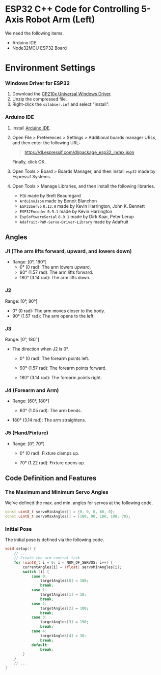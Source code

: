 # ESP32 C++ Code for Controlling 5-Axis Robot Arm (Left)

We need the following items.

- Arduino IDE
- Node32MCU ESP32 Board



# Environment Settings

### Windows Driver for ESP32

1. Download the [CP210x Universal Windows Driver](https://www.silabs.com/documents/public/software/CP210x_Universal_Windows_Driver.zip).
2. Unzip the compressed file.
3. Right-click the `silabser.inf` and select "install".



### Arduino IDE

1. Install [Arduino IDE](https://support.arduino.cc/hc/en-us/articles/360019833020-Download-and-install-Arduino-IDE).

2. Open File > Preferences > Settings > Additional boards manager URLs, and then enter the following URL:

   > https://dl.espressif.com/dl/package_esp32_index.json

   Finally, click OK.

3. Open Tools > Board > Boards Manager, and then install `esp32` made by Espressif Systems.

4. Open Tools > Manage Libraries, and then install the following libraries.

   - `PID` made by Brett Beauregard
   - `ArduinoJson` made by Benoit Blanchon
   - `ESP32Servo` `0.13.0` made by Kevin Harrington, John K. Bennett
   - `ESP32Encoder` `0.9.1` made by Kevin Harrington
   - `EspSoftwareSerial` `8.0.1` made by Dirk Kaar, Peter Lerup
   - `Adafruit-PWM-Servo-Driver-Library` made by Adafruit



## Angles

### J1 (The arm lifts forward, upward, and lowers down)

- Range: [0°, 180°]
  - 0° (0 rad): The arm lowers upward.
  - 90° (1.57 rad): The arm lifts forward.
  - 180° (3.14 rad): The arm lifts down.



### J2

Range: [0°, 90°]

- 0° (0 rad): The arm moves closer to the body.
- 90° (1.57 rad): The arm opens to the left.



### J3

Range: [0°, 180°]

- The direction when J2 is 0°.

  - 0° (0 rad): The forearm points left.

  - 90° (1.57 rad): The forearm points forward.

  - 180° (3.14 rad): The forearm points right.



### J4 (Forearm and Arm)

- Range: [60°, 180°]

  - 60° (1.05 rad): The arm bends.
- 180° (3.14 rad): The arm straightens.



### J5 (Hand/Fixture)

- Range: [0°, 70°]

  - 0° (0 rad): Fixture clamps up.

  - 70° (1.22 rad): Fixture opens up.





## Code Definition and Features

### The Maximum and Minimum Servo Angles

We've defined the max. and min. angles for servos at the following code.

```c++
const uint8_t servoMinAngles[] = {0, 0, 0, 60, 0};
const uint8_t servoMaxAngles[] = {180, 90, 180, 180, 70};
```



### Initial Pose

The initial pose is defined via the following code.

```c++
void setup() {
    // ...
    // Create the arm control task
    for (uint8_t i = 0; i < NUM_OF_SERVOS; i++) {
        currentAngles[i] = (float) servoMinAngles[i];
        switch (i) {
            case 0:
                targetAngles[0] = 180;
                break;
            case 1:
                targetAngles[1] = 10;
                break;
            case 2:
                targetAngles[2] = 100;
                break;
            case 3:
                targetAngles[3] = 150;
                break;
            case 4:
                targetAngles[4] = 30;
                break;
            default:
                break;
        }
    }
    // ...
}
```

